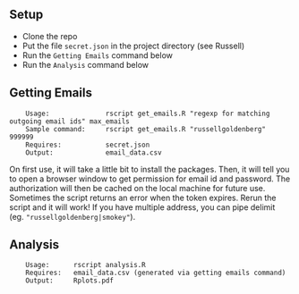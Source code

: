 ## Setup

- Clone the repo
- Put the file `secret.json` in the project directory (see Russell)
- Run the `Getting Emails` command below
- Run the `Analysis` command below

## Getting Emails

        Usage:              rscript get_emails.R "regexp for matching outgoing email ids" max_emails
        Sample command:     rscript get_emails.R "russellgoldenberg" 999999
        Requires:           secret.json
        Output:             email_data.csv

On first use, it will take a little bit to install the packages. Then, it will tell you to open a browser window to get permission for email id and password. The authorization will then be cached on the local machine for future use. Sometimes the script returns an error when the token expires. Rerun the script and it will work! If you have multiple address, you can pipe delimit (eg. `"russellgoldenberg|smokey"`).

## Analysis

        Usage:      rscript analysis.R
        Requires:   email_data.csv (generated via getting emails command)
        Output:     Rplots.pdf
